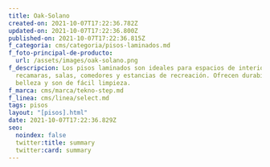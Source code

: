 ```yaml
---
title: Oak-Solano
created-on: 2021-10-07T17:22:36.782Z
updated-on: 2021-10-07T17:22:36.800Z
published-on: 2021-10-07T17:22:36.815Z
f_categoria: cms/categoria/pisos-laminados.md
f_foto-principal-de-producto:
  url: /assets/images/oak-solano.png
f_descripcion: Los pisos laminados son ideales para espacios de interior como
  recamaras, salas, comedores y estancias de recreación. Ofrecen durabilidad,
  belleza y son de fácil limpieza.
f_marca: cms/marca/tekno-step.md
f_linea: cms/linea/select.md
tags: pisos
layout: "[pisos].html"
date: 2021-10-07T17:22:36.829Z
seo:
  noindex: false
  twitter:title: summary
  twitter:card: summary
---
```

